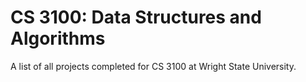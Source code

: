 # CS 3100: Data Structures and Algorithms

A list of all projects completed for CS 3100 at Wright State University.
